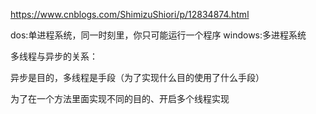 ﻿https://www.cnblogs.com/ShimizuShiori/p/12834874.html

dos:单进程系统，同一时刻里，你只可能运行一个程序
windows:多进程系统


多线程与异步的关系：

异步是目的，多线程是手段（为了实现什么目的使用了什么手段）

为了在一个方法里面实现不同的目的、开启多个线程实现